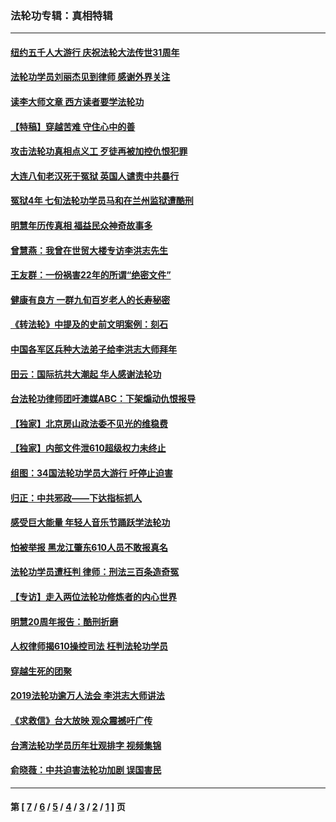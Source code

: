 ### 法轮功专辑：真相特辑
---
#### [纽约五千人大游行 庆祝法轮大法传世31周年](../../pages/nf4389/n13995110.md?09190430) 
#### [法轮功学员刘丽杰见到律师 感谢外界关注](../../pages/nf4389/n13927012.md?09190430) 
#### [读李大师文章 西方读者要学法轮功](../../pages/nf4389/n13925142.md?09190430) 
#### [【特稿】穿越苦难 守住心中的善](../../pages/nf4389/n13784979.md?09190430) 
#### [攻击法轮功真相点义工 歹徒再被加控仇恨犯罪](../../pages/nf4389/n13601019.md?09190430) 
#### [大连八旬老汉死于冤狱 英国人谴责中共暴行](../../pages/nf4389/n13480118.md?09190430) 
#### [冤狱4年 七旬法轮功学员马和在兰州监狱遭酷刑](../../pages/nf4389/n13304688.md?09190430) 
#### [明慧年历传真相 福益民众神奇故事多](../../pages/nf4389/n13294545.md?09190430) 
#### [曾慧燕：我曾在世贸大楼专访李洪志先生](../../pages/nf4389/n12898729.md?09190430) 
#### [王友群：一份祸害22年的所谓“绝密文件”](../../pages/nf4389/n12871750.md?09190430) 
#### [健康有良方 一群九旬百岁老人的长寿秘密](../../pages/nf4389/n12847475.md?09190430) 
#### [《转法轮》中提及的史前文明案例：刻石](../../pages/nf4389/n12758577.md?09190430) 
#### [中国各军区兵种大法弟子给李洪志大师拜年](../../pages/nf4389/n12750047.md?09190430) 
#### [田云：国际抗共大潮起 华人感谢法轮功](../../pages/nf4389/n12357708.md?09190430) 
#### [台法轮功律师团吁澳媒ABC：下架煽动仇恨报导](../../pages/nf4389/n12279917.md?09190430) 
#### [【独家】北京房山政法委不见光的维稳费](../../pages/nf4389/n12031979.md?09190430) 
#### [【独家】内部文件泄610超级权力未终止](../../pages/nf4389/n12023895.md?09190430) 
#### [组图：34国法轮功学员大游行 吁停止迫害](../../pages/nf4389/n11492658.md?09190430) 
#### [归正：中共邪政——下达指标抓人](../../pages/nf4389/n11474770.md?09190430) 
#### [感受巨大能量 年轻人音乐节踊跃学法轮功](../../pages/nf4389/n11441981.md?09190430) 
#### [怕被举报 黑龙江肇东610人员不敢报真名](../../pages/nf4389/n11436499.md?09190430) 
#### [法轮功学员遭枉判 律师：刑法三百条造奇冤](../../pages/nf4389/n11433943.md?09190430) 
#### [【专访】走入两位法轮功修炼者的内心世界](../../pages/nf4389/n11415623.md?09190430) 
#### [明慧20周年报告：酷刑折磨](../../pages/nf4389/n11387954.md?09190430) 
#### [人权律师揭610操控司法 枉判法轮功学员](../../pages/nf4389/n11313370.md?09190430) 
#### [穿越生死的团聚](../../pages/nf4389/n11258922.md?09190430) 
#### [2019法轮功逾万人法会 李洪志大师讲法](../../pages/nf4389/n11265303.md?09190430) 
#### [《求救信》台大放映 观众震撼吁广传](../../pages/nf4389/n10922251.md?09190430) 
#### [台湾法轮功学员历年壮观排字 视频集锦](../../pages/nf4389/n10878789.md?09190430) 
#### [俞晓薇：中共迫害法轮功加剧 误国害民](../../pages/nf4389/n10859260.md?09190430) 

---
#### 第 [ [7](./7.md?09190430) / [6](./6.md?09190430) / [5](./5.md?09190430) / [4](./4.md?09190430) / [3](./3.md?09190430) / [2](./2.md?09190430) / [1](./1.md?09190430) ] 页
